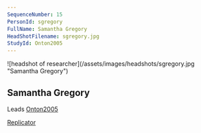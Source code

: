 ```yaml
---
SequenceNumber: 15
PersonId: sgregory
FullName: Samantha Gregory
HeadShotFilename: sgregory.jpg
StudyId: Onton2005
---
```

<a name="sgregory">
![headshot of researcher](/assets/images/headshots/sgregory.jpg "Samantha Gregory")

## Samantha Gregory



Leads [Onton2005](/replications/#Onton2005)



[Replicator]("replicator")
